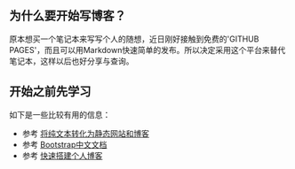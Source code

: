 ## 为什么要开始写博客？
原本想买一个笔记本来写写个人的随想，近日刚好接触到免费的'GITHUB PAGES'，而且可以用Markdown快速简单的发布。所以决定采用这个平台来替代笔记本，这样以后也好分享与查询。

## 开始之前先学习
如下是一些比较有用的信息：
- 参考 [将纯文本转化为静态网站和博客](http://jekyll.com.cn/)
- 参考 [Bootstrap中文文档](http://www.bootcss.com/)
- 参考 [快速搭建个人博客](http://qiubaiying.top/2017/02/06/%E5%BF%AB%E9%80%9F%E6%90%AD%E5%BB%BA%E4%B8%AA%E4%BA%BA%E5%8D%9A%E5%AE%A2/)